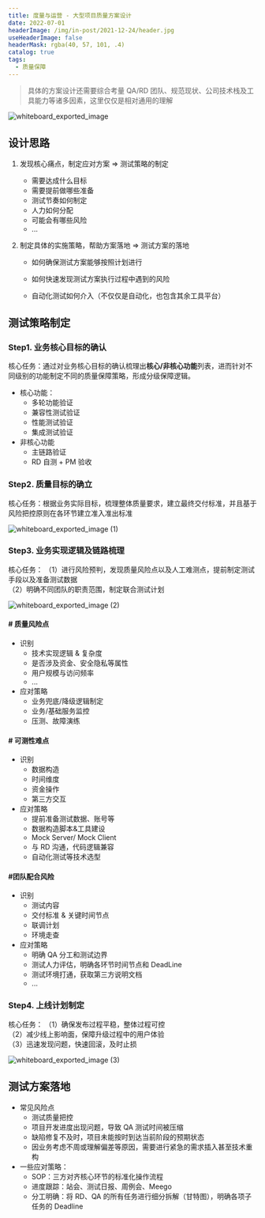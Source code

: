 ```yaml
---
title: 度量与运营 - 大型项目质量方案设计
date: 2022-07-01
headerImage: /img/in-post/2021-12-24/header.jpg
useHeaderImage: false
headerMask: rgba(40, 57, 101, .4)
catalog: true
tags:
  - 质量保障
---
```


> 具体的方案设计还需要综合考量 QA/RD 团队、规范现状、公司技术栈及工具能力等诸多因素，这里仅仅是相对通用的理解

![whiteboard_exported_image](https://swtywang.fun/minio//blog/89b70fdd54eb07efd2b353635a33823a.png)

## 设计思路

1. 发现核心痛点，制定应对方案 => 测试策略的制定

   - 需要达成什么目标
   - 需要提前做哪些准备
   - 测试节奏如何制定
   - 人力如何分配
   - 可能会有哪些风险
   - ...

2. 制定具体的实施策略，帮助方案落地 => 测试方案的落地

   - 如何确保测试方案能够按照计划进行

   - 如何快速发现测试方案执行过程中遇到的风险

   - 自动化测试如何介入（不仅仅是自动化，也包含其余工具平台）

## 测试策略制定

### Step1. 业务核心目标的确认

核心任务：通过对业务核心目标的确认梳理出**核心/非核心功能**列表，进而针对不同级别的功能制定不同的质量保障策略，形成分级保障逻辑。

- 核心功能：
  - 多轮功能验证
  - 兼容性测试验证
  - 性能测试验证
  - 集成测试验证
- 非核心功能
  - 主链路验证
  - RD 自测 + PM 验收

### Step2. 质量目标的确立

核心任务：根据业务实际目标，梳理整体质量要求，建立最终交付标准，并且基于风险把控原则在各环节建立准入准出标准

![whiteboard_exported_image (1)](https://swtywang.fun/minio//blog/586f108ca1d30c968d468c7cb8cf37ed.png)

### Step3. 业务实现逻辑及链路梳理

核心任务：
（1）进行风险预判，发现质量风险点以及人工难测点，提前制定测试手段以及准备测试数据  
（2）明确不同团队的职责范围，制定联合测试计划

![whiteboard_exported_image (2)](https://swtywang.fun/minio//blog/66c715dd5255576e0ec77230f272cdbc.png)

#### # 质量风险点

- 识别
  - 技术实现逻辑 & 复杂度
  - 是否涉及资金、安全隐私等属性
  - 用户规模与访问频率
  - ...
- 应对策略
  - 业务兜底/降级逻辑制定
  - 业务/基础服务监控
  - 压测、故障演练

#### # 可测性难点

- 识别
  - 数据构造
  - 时间维度
  - 资金操作
  - 第三方交互
- 应对策略
  - 提前准备测试数据、账号等
  - 数据构造脚本&工具建设
  - Mock Server/ Mock Client
  - 与 RD 沟通，代码逻辑兼容
  - 自动化测试等技术选型

#### #团队配合风险

- 识别
  - 测试内容
  - 交付标准 & 关键时间节点
  - 联调计划
  - 环境走查
- 应对策略
  - 明确 QA 分工和测试边界
  - 测试人力评估，明确各环节时间节点和 DeadLine
  - 测试环境打通，获取第三方说明文档
  - ...

### Step4. 上线计划制定

核心任务：
（1）确保发布过程平稳，整体过程可控  
（2）减少线上影响面，保障升级过程中的用户体验  
（3）迅速发现问题，快速回滚，及时止损

![whiteboard_exported_image (3)](https://swtywang.fun/minio//blog/afe5ec2065ce17ebe3c5e6ba39feb838.png)

## 测试方案落地

- 常见风险点
  - 测试质量把控
  - 项目开发进度出现问题，导致 QA 测试时间被压缩
  - 缺陷修复不及时，项目未能按时到达当前阶段的预期状态
  - 因业务考虑不周或理解偏差等原因，需要进行紧急的需求插入甚至技术重构
- 一些应对策略：
  - SOP：三方对齐核心环节的标准化操作流程
  - 进度跟踪：站会、测试日报、周例会、Meego
  - 分工明确：将 RD、QA 的所有任务进行细分拆解（甘特图），明确各项子任务的 Deadline
